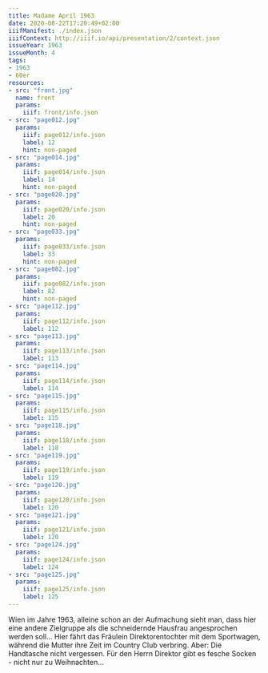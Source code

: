 ```yaml
---
title: Madame April 1963
date: 2020-08-22T17:20:49+02:00
iiifManifest: ./index.json
iiifContext: http://iiif.io/api/presentation/2/context.json
issueYear: 1963
issueMonth: 4
tags:
- 1963
- 60er
resources:
- src: "front.jpg"
  name: front
  params:
    iiif: front/info.json
- src: "page012.jpg"
  params:
    iiif: page012/info.json
    label: 12
    hint: non-paged
- src: "page014.jpg"
  params:
    iiif: page014/info.json
    label: 14
    hint: non-paged
- src: "page020.jpg"
  params:
    iiif: page020/info.json
    label: 20
    hint: non-paged
- src: "page033.jpg"
  params:
    iiif: page033/info.json
    label: 33
    hint: non-paged
- src: "page082.jpg"
  params:
    iiif: page082/info.json
    label: 82
    hint: non-paged
- src: "page112.jpg"
  params:
    iiif: page112/info.json
    label: 112
- src: "page113.jpg"
  params:
    iiif: page113/info.json
    label: 113
- src: "page114.jpg"
  params:
    iiif: page114/info.json
    label: 114
- src: "page115.jpg"
  params:
    iiif: page115/info.json
    label: 115
- src: "page118.jpg"
  params:
    iiif: page118/info.json
    label: 118
- src: "page119.jpg"
  params:
    iiif: page119/info.json
    label: 119
- src: "page120.jpg"
  params:
    iiif: page120/info.json
    label: 120
- src: "page121.jpg"
  params:
    iiif: page121/info.json
    label: 120
- src: "page124.jpg"
  params:
    iiif: page124/info.json
    label: 124
- src: "page125.jpg"
  params:
    iiif: page125/info.json
    label: 125
---
```

Wien im Jahre 1963,<!--more--> alleine schon an der Aufmachung sieht man, dass hier eine andere Zielgruppe als die schneidernde Hausfrau angesprochen werden soll...
Hier fährt das Fräulein Direktorentochter mit dem Sportwagen, während die Mutter ihre Zeit im Country Club verbring. Aber: Die Handtasche nicht vergessen.
Für den Herrn Direktor gibt es fesche Socken - nicht nur zu Weihnachten...
